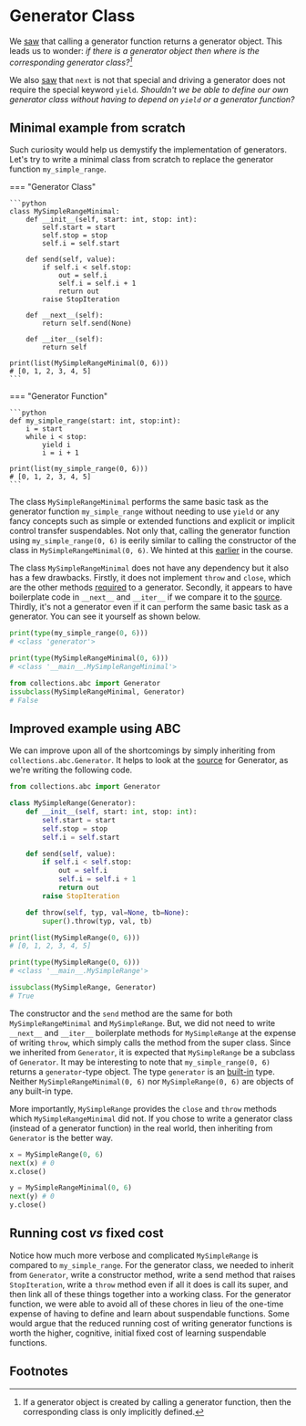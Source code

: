# Generator Class
We [saw](/generators/introduction/) that calling a generator function returns a
generator object. This leads us to wonder: *if there is a generator object then where is the
corresponding generator class?[^1]*

We also [saw](/generators/a-better-way-to-drive/) that `next` is not that special and
driving a generator does not require the special keyword `yield`. *Shouldn't we be able to
define our own generator class without having to depend on `yield` or a generator function?*

## Minimal example from scratch
Such curiosity would help us demystify the implementation of generators. Let's try to write
a minimal class from scratch to replace the generator function `my_simple_range`.

=== "Generator Class"

    ```python
    class MySimpleRangeMinimal:
        def __init__(self, start: int, stop: int):
            self.start = start
            self.stop = stop
            self.i = self.start

        def send(self, value):
            if self.i < self.stop:
                out = self.i
                self.i = self.i + 1
                return out
            raise StopIteration

        def __next__(self):
            return self.send(None)

        def __iter__(self):
            return self

    print(list(MySimpleRangeMinimal(0, 6)))
    # [0, 1, 2, 3, 4, 5]
    ```

=== "Generator Function"

    ```python
    def my_simple_range(start: int, stop:int):
        i = start
        while i < stop:
            yield i
            i = i + 1

    print(list(my_simple_range(0, 6)))
    # [0, 1, 2, 3, 4, 5]
    ```

The class `MySimpleRangeMinimal` performs the same basic task as the generator function
`my_simple_range` without needing to use `yield` or any fancy concepts such as
simple or extended functions and explicit or implicit control transfer suspendables.
Not only that, calling the generator function using `my_simple_range(0, 6)`
is eerily similar to calling the constructor of the class in `MySimpleRangeMinimal(0, 6)`.
We hinted at this
[earlier](/suspendables/syntax/#suspendable-function-could-be-implemented-as-a-class)
in the course.

The class `MySimpleRangeMinimal` does not have any dependency but it also has a few drawbacks.
Firstly, it does not implement `throw` and `close`, which are the other methods
[required](https://docs.python.org/3/library/collections.abc.html#collections-abstract-base-classes)
to a generator. Secondly, it appears to have boilerplate code in `__next__` and `__iter__` if
we compare it to the
[source](https://github.com/python/cpython/blob/23a567c11ca36eedde0e119443c85cc16075deaf/Lib/_collections_abc.py#L322).
Thirdly, it's not a generator even if it can perform the same basic task as a generator. You can
see it yourself as shown below.

```python
print(type(my_simple_range(0, 6)))
# <class 'generator'>

print(type(MySimpleRangeMinimal(0, 6)))
# <class '__main__.MySimpleRangeMinimal'>

from collections.abc import Generator
issubclass(MySimpleRangeMinimal, Generator)
# False
```

## Improved example using ABC
We can improve upon all of the shortcomings by simply inheriting from `collections.abc.Generator`.
It helps to look at the
[source](https://github.com/python/cpython/blob/23a567c11ca36eedde0e119443c85cc16075deaf/Lib/_collections_abc.py#L322)
for Generator, as we're writing the following code.

```python
from collections.abc import Generator

class MySimpleRange(Generator):
    def __init__(self, start: int, stop: int):
        self.start = start
        self.stop = stop
        self.i = self.start

    def send(self, value):
        if self.i < self.stop:
            out = self.i
            self.i = self.i + 1
            return out
        raise StopIteration

    def throw(self, typ, val=None, tb=None):
        super().throw(typ, val, tb)

print(list(MySimpleRange(0, 6)))
# [0, 1, 2, 3, 4, 5]

print(type(MySimpleRange(0, 6)))
# <class '__main__.MySimpleRange'>

issubclass(MySimpleRange, Generator)
# True
```
The constructor and the `send` method are the same for both `MySimpleRangeMinimal` and
`MySimpleRange`. But, we did not need to write `__next__` and `__iter__` boilerplate methods
for `MySimpleRange` at the expense of writing `throw`, which simply calls the method from the
super class. Since we inherited from `Generator`, it is expected that `MySimpleRange` be a
subclass of `Generator`. It may be interesting to note that `my_simple_range(0, 6)`
returns a `generator`-type object. The type `generator` is an
[built-in](https://docs.python.org/3/library/stdtypes.html#generator-types) type. Neither
`MySimpleRangeMinimal(0, 6)` nor `MySimpleRange(0, 6)` are objects of any built-in type.

More importantly, `MySimpleRange` provides the `close` and `throw` methods which
`MySimpleRangeMinimal` did not. If you chose to write a generator class
(instead of a generator function) in the real world, then inheriting from `Generator` is
the better way.

```python
x = MySimpleRange(0, 6)
next(x) # 0
x.close()

y = MySimpleRangeMinimal(0, 6)
next(y) # 0
y.close()
```

## Running cost *vs* fixed cost
Notice how much more verbose and complicated `MySimpleRange` is compared to `my_simple_range`.
For the generator class, we needed to inherit from `Generator`,
write a constructor method, write a send method that raises `StopIteration`, write a `throw`
method even if all it does is call its super, and then link all of these things together
into a working class. For the generator function, we were able to avoid all of these chores
in lieu of the one-time expense of having to define and learn about suspendable functions.
Some would argue that the reduced running cost of writing generator functions is worth the higher,
cognitive, initial fixed cost of learning suspendable functions.


## Footnotes
[^1]:
    If a generator object is created by calling a generator function, then the corresponding
    class is only implicitly defined.
